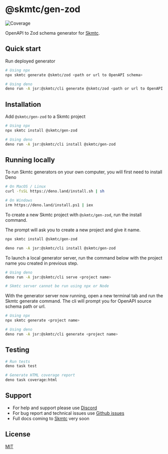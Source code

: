 # @skmtc/gen-zod

![Coverage](https://coveralls.io/repos/github/skmtc/skmtc-generators/badge.svg?branch=main&flag=gen-zod)

OpenAPI to Zod schema generator for [Skmtc](https://skm.tc).

## Quick start

Run deployed generator
```bash
# Using npx
npx skmtc generate @skmtc/zod <path or url to OpenAPI schema>

# Using deno
deno run -A jsr:@skmtc/cli generate @skmtc/zod <path or url to OpenAPI schema>
```

## Installation

Add `@skmtc/gen-zod` to a Skmtc project

```bash
# Using npx
npx skmtc install @skmtc/gen-zod

# Using deno
deno run -A jsr:@skmtc/cli install @skmtc/gen-zod
```

## Running locally

To run Skmtc generators on your own computer, you will first need to install Deno

```bash
# On MacOS / Linux
curl -fsSL https://deno.land/install.sh | sh

# On Windows
irm https://deno.land/install.ps1 | iex
```

To create a new Skmtc project with `@skmtc/gen-zod`, run the install command. 

The prompt will ask you to create a new project and give it name.

```bash
npx skmtc install @skmtc/gen-zod

deno run -A jsr:@skmtc/cli install @skmtc/gen-zod
```

To launch a local generator server, run the command below with the project
name you created in previous step.

```bash
# Using deno
deno run -A jsr:@skmtc/cli serve <project name>

# Skmtc server cannot be run using npx or Node
```

With the generator server now running, open a new terminal tab and
run the Skmtc generate command. The cli will prompt you for OpenAPI
source schema path or url.

```bash 
# Using npx
npx skmtc generate <project name>

# Using deno
deno run -A jsr:@skmtc/cli generate <project name>
```

## Testing

```bash
# Run tests
deno task test

# Generate HTML coverage report
deno task coverage:html
```

## Support

- For help and support please use [Discord](https://discord.gg/Mg88C8Xu5Y)
- For bug report and technical issues use [Github issues](https://github.com/skmtc/skmtc/issues)
- Full docs coming to [Skmtc](https://skm.tc) very soon

## License

[MIT](LICENSE)